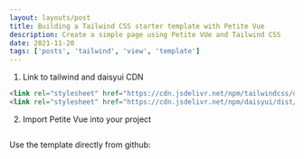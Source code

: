 ```yaml
---
layout: layouts/post
title: Building a Tailwind CSS starter template with Petite Vue
description: Create a simple page using Petite VUe and Tailwind CSS
date: 2021-11-20
tags: ['posts', 'tailwind', 'view', 'template']
---
```


1. Link to tailwind and daisyui CDN

```html
<link rel="stylesheet" href="https://cdn.jsdelivr.net/npm/tailwindcss/dist/tailwind.min.css">
<link rel="stylesheet" href="https://cdn.jsdelivr.net/npm/daisyui/dist/daisyui.min.css">
```

2. Import Petite Vue into your project

```html
```


Use the template directly from github: 